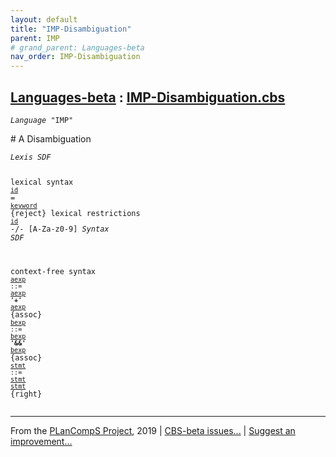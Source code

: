 ```yaml
---
layout: default
title: "IMP-Disambiguation"
parent: IMP
# grand_parent: Languages-beta
nav_order: IMP-Disambiguation
---
```


[Languages-beta] : [IMP-Disambiguation.cbs]
-----------------------------

<div class="highlighter-rouge"><pre class="highlight"><code><i class="keyword">Language</i> <span id="Language_IMP">"IMP"</span></code></pre></div>
# <span id="SectionNumber_A">A</span> Disambiguation


<div class="highlighter-rouge"><pre class="highlight"><code><i class="keyword">Lexis</i> <i class="keyword">SDF</i>

lexical syntax 
  <code><span class="syn-name"><a href="../IMP-1/index.html#SyntaxName_id">id</a></span></code> = <code><span class="syn-name"><a href="../IMP-1/index.html#SyntaxName_keyword">keyword</a></span></code> {reject}
lexical restrictions
  <code><span class="syn-name"><a href="../IMP-1/index.html#SyntaxName_id">id</a></span></code> -/- [A-Za-z0-9]
<i class="keyword">Syntax</i> <i class="keyword">SDF</i>

context-free syntax
<code><i class="keyword"></i><i class="var"></i><span class="syn-name"><a href="../IMP-1/index.html#SyntaxName_aexp">aexp</a></span> ::= <span class="syn-name"><a href="../IMP-1/index.html#SyntaxName_aexp">aexp</a></span> <b class="atom">'+'</b> <span class="syn-name"><a href="../IMP-1/index.html#SyntaxName_aexp">aexp</a></span></code>  {assoc}
<code><i class="keyword"></i><i class="var"></i><span class="syn-name"><a href="../IMP-2/index.html#SyntaxName_bexp">bexp</a></span> ::= <span class="syn-name"><a href="../IMP-2/index.html#SyntaxName_bexp">bexp</a></span> <b class="atom">'&&'</b> <span class="syn-name"><a href="../IMP-2/index.html#SyntaxName_bexp">bexp</a></span></code> {assoc}
<code><i class="keyword"></i><i class="var"></i><span class="syn-name"><a href="../IMP-3/index.html#SyntaxName_stmt">stmt</a></span> ::= <span class="syn-name"><a href="../IMP-3/index.html#SyntaxName_stmt">stmt</a></span> <span class="syn-name"><a href="../IMP-3/index.html#SyntaxName_stmt">stmt</a></span></code>      {right}</code></pre></div>


____

From the [PLanCompS Project], 2019 | [CBS-beta issues...] | [Suggest an improvement...]

[IMP-Disambiguation.cbs]: IMP-Disambiguation.cbs 
  "CBS SOURCE FILE"
[Funcons-beta]: /CBS-beta/docs/Funcons-beta
 "FUNCONS-BETA"
[Unstable-Funcons-beta]: /CBS-beta/docs/Unstable-Funcons-beta
  "UNSTABLE-FUNCONS-BETA"
[Languages-beta]: /CBS-beta/docs/Languages-beta
  "LANGUAGES-BETA"
[Unstable-Languages-beta]: /CBS-beta/docs/Unstable-Languages-beta
  "UNSTABLE-LANGUAGES-BETA"
[CBS-beta]:  "CBS-BETA"
[PLanCompS Project]: http://plancomps.org
  "PROGRAMMING LANGUAGE COMPONENTS AND SPECIFICATIONS PROJECT HOME PAGE"
[CBS-beta issues...]: https://github.com/plancomps/plancomps.github.io/issues
  "CBS-BETA ISSUE REPORTS ON GITHUB"
[Suggest an improvement...]: mailto:plancomps@gmail.com?Subject=CBS-beta%20-%20comment&Body=Re%3A%20CBS-beta%20specification%20at%20IMP/IMP-Disambiguation/IMP-Disambiguation.cbs%0A%0AComment/Query/Issue/Suggestion%3A%0A%0A%0ASignature%3A%0A 
  "GENERATE AN EMAIL TEMPLATE"
